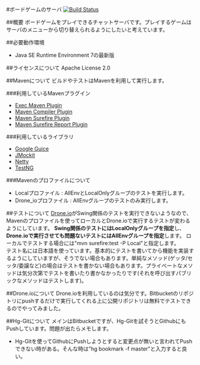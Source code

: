 ﻿#ボードゲームのサーバ
[![Build Status](https://drone.io/bitbucket.org/OkunoHosomichi/boardgameserver/status.png)](https://drone.io/bitbucket.org/OkunoHosomichi/boardgameserver/latest)

##概要
ボードゲームをプレイできるチャットサーバです。プレイするゲームはサーバのメニューから切り替えられるようにしたいと考えています。

##必要動作環境
* Java SE Runtime Environment 7の最新版

##ライセンスについて
Apache License 2.0

##Mavenについて
ビルドやテストはMavenを利用して実行します。

###利用しているMavenプラグイン
* [Exec Maven Plugin](http://mojo.codehaus.org/exec-maven-plugin/)
* [Maven Compiler Plugin](https://maven.apache.org/plugins/maven-compiler-plugin/)
* [Maven Surefire Plugin](https://maven.apache.org/surefire/maven-surefire-plugin/)
* [Maven Surefire Report Plugin](https://maven.apache.org/surefire/maven-surefire-report-plugin/)

###利用しているライブラリ
* [Google Guice](https://code.google.com/p/google-guice/)
* [JMockit](https://code.google.com/p/jmockit/)
* [Netty](http://netty.io/)
* [TestNG](http://testng.org/doc/index.html)

###Mavenのプロファイルについて
* Localプロファイル : AllEnvとLocalOnlyグループのテストを実行します。
* Drone_ioプロファイル : AllEnvグループのテストのみ実行します。

##テストについて
[Drone.io](https://drone.io/)がSwing関係のテストを実行できないようなので、Mavenのプロファイルを使ってローカルとDrone.ioで実行するテストが変わるようにしています。
**Swing関係のテストにはLocalOnlyグループを指定**し、**Drone.ioで実行させても問題ないテストにはAllEnvグループを指定**します。
ローカルでテストする場合には"mvn surefire:test -P Local"と指定します。  
テスト名には日本語を使っています。基本的にテストを書いてから機能を実装するようにしていますが、そうでない場合もあります。単純なメソッド(ゲッタ/セッタ/委譲など)の場合はテストを書かない場合もあります。プライベートなメソッドは気分次第でテストを書いたり書かなかったりです(それを呼び出すパブリックなメソッドはテストします)。

##Drone.ioについて
Drone.ioを利用しているのは気分です。Bitbucketのリポジトリにpushするだけで実行してくれる上に公開リポジトリは無料でテストできるのでやってみました。

##Hg-Gitについて
メインはBitbucketですが、Hg-Gitを試そうとGithubにもPushしています。問題が出たらメモします。
* Hg-Gitを使ってGithubにPushしようとすると変更点が無いと言われてPushできない時がある。そんな時は"hg bookmark -f master"と入力すると良い。